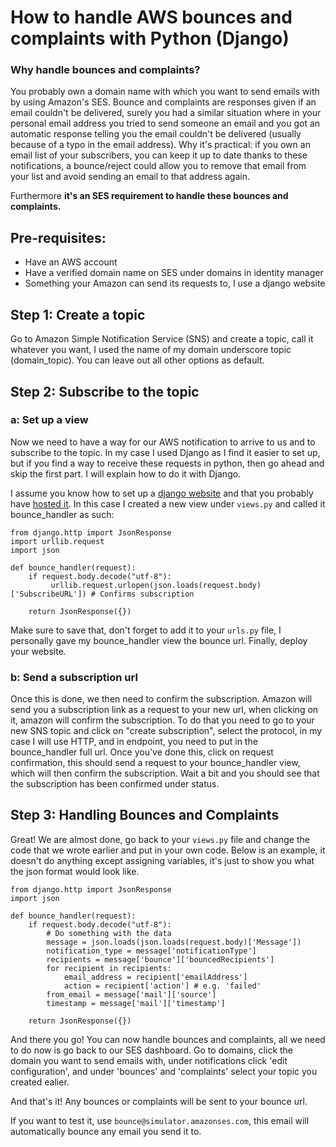 # How to handle AWS bounces and complaints with Python (Django)

### Why handle bounces and complaints?

You probably own a domain name with which you want to send emails with by using Amazon's SES. Bounce and complaints are responses given if an email couldn't be delivered, surely you had a similar situation where in your personal email address you tried to send someone an email and you got an automatic response telling you the email couldn't be delivered (usually because of a typo in the email address). Why it's practical: if you own an email list of your subscribers, you can keep it up to date thanks to these notifications, a bounce/reject could allow you to remove that email from your list and avoid sending an email to that address again.

Furthermore __it's an SES requirement to handle these bounces and complaints.__

## Pre-requisites:
- Have an AWS account
- Have a verified domain name on SES under domains in identity manager
- Something your Amazon can send its requests to, I use a django website

## Step 1: Create a topic
 
Go to Amazon Simple Notification Service (SNS) and create a topic, call it whatever you want, I used the name of my domain underscore topic (domain_topic). You can leave out all other options as default.

## Step 2: Subscribe to the topic
### a: Set up a view
Now we need to have a way for our AWS notification to arrive to us and to subscribe to the topic. In my case I used Django as I find it easier to set up, but if you find a way to receive these requests in python, then go ahead and skip the first part. I will explain how to do it with Django.

I assume you know how to set up a [django website](https://docs.djangoproject.com/en/3.0/intro/tutorial01/) and that you probably have [hosted it](https://docs.aws.amazon.com/elasticbeanstalk/latest/dg/create-deploy-python-django.html). In this case I created a new view under `views.py` and called it bounce_handler as such:
```
from django.http import JsonResponse
import urllib.request
import json

def bounce_handler(request):
    if request.body.decode("utf-8"):
         urllib.request.urlopen(json.loads(request.body)['SubscribeURL']) # Confirms subscription
         
    return JsonResponse({})
```
Make sure to save that, don't forget to add it to your `urls.py` file, I personally gave my bounce_handler view the bounce url. Finally, deploy your website.


### b: Send a subscription url
Once this is done, we then need to confirm the subscription. Amazon will send you a subscription link as a request to your new url, when clicking on it, amazon will confirm the subscription. To do that you need to go to your new SNS topic and click on "create subscription", select the protocol, in my case I will use HTTP, and in endpoint, you need to put in the bounce_handler full url. Once you've done this, click on request confirmation, this should send a request to your bounce_handler view, which will then confirm the subscription. Wait a bit and you should see that the subscription has been confirmed under status.

## Step 3: Handling Bounces and Complaints
Great! We are almost done, go back to your `views.py` file and change the code that we wrote earlier and put in your own code. Below is an example, it doesn't do anything except assigning variables, it's just to show you what the json format would look like.

```
from django.http import JsonResponse
import json

def bounce_handler(request):
    if request.body.decode("utf-8"):
        # Do something with the data
        message = json.loads(json.loads(request.body)['Message'])
        notification_type = message['notificationType']
        recipients = message['bounce']['bouncedRecipients']
        for recipient in recipients:
            email_address = recipient['emailAddress']
            action = recipient['action'] # e.g. 'failed'
        from_email = message['mail']['source']
        timestamp = message['mail']['timestamp']
        
    return JsonResponse({})
```

And there you go! You can now handle bounces and complaints, all we need to do now is go back to our SES dashboard. Go to domains, click the domain you want to send emails with, under notifications click 'edit configuration', and under 'bounces' and 'complaints' select your topic you created ealier.

And that's it! Any bounces or complaints will be sent to your bounce url.

If you want to test it, use `bounce@simulator.amazonses.com`, this email will automatically bounce any email you send it to.
